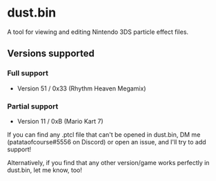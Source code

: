 # dust.bin
A tool for viewing and editing Nintendo 3DS particle effect files.

## Versions supported
### Full support
* Version 51 / 0x33 (Rhythm Heaven Megamix)
### Partial support
* Version 11 / 0xB (Mario Kart 7)

If you can find any .ptcl file that can't be opened in dust.bin, DM me (patataofcourse#5556 on Discord) or open an issue, and I'll try to add support!

Alternatively, if you find that any other version/game works perfectly in dust.bin, let me know, too!